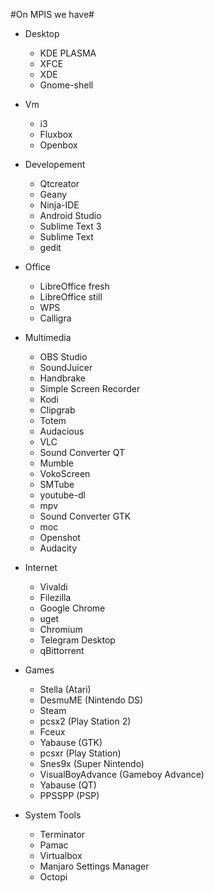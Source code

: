 #On MPIS we have#
* Desktop
    * KDE PLASMA
    * XFCE
    * XDE
    * Gnome-shell

* Vm
    * i3
    * Fluxbox
    * Openbox

* Developement
   * Qtcreator
   * Geany
   * Ninja-IDE
   * Android Studio
   * Sublime Text 3
   * Sublime Text
   * gedit

* Office
    * LibreOffice fresh
    * LibreOffice still
    * WPS
    * Calligra

* Multimedia
    * OBS Studio
    * SoundJuicer
    * Handbrake
    * Simple Screen Recorder
    * Kodi
    * Clipgrab
    * Totem
    * Audacious
    * VLC
    * Sound Converter QT
    * Mumble
    * VokoScreen
    * SMTube
    * youtube-dl
    * mpv
    * Sound Converter GTK
    * moc
    * Openshot
    * Audacity

* Internet
   * Vivaldi
   * Filezilla
   * Google Chrome
   * uget
   * Chromium
   * Telegram Desktop
   * qBittorrent

* Games
    * Stella (Atari)
    * DesmuME (Nintendo DS)
    * Steam
    * pcsx2 (Play Station 2)
    * Fceux
    * Yabause (GTK)
    * pcsxr (Play Station)
    * Snes9x (Super Nintendo)
    * VisualBoyAdvance (Gameboy Advance)
    * Yabause (QT)
    * PPSSPP (PSP)

* System Tools
    * Terminator
    * Pamac
    * Virtualbox
    * Manjaro Settings Manager
    * Octopi